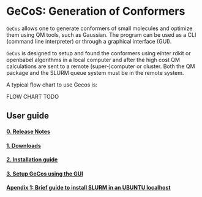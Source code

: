 GeCoS: Generation of Conformers
==============================================================

`GeCos` allows one to generate conformers of small molecules and optimize them using QM tools, such as Gaussian.
The program can be used as a CLI (command line interpreter) or through a graphical interface (GUI).

``GeCos`` is designed to setup and found the conformers using eihter rdkit or openbabel algorithms in a local computer and after the high cost QM calculations are sent to a remote (super-)computer or cluster. Both the QM package and the SLURM queue system must be in the remote system.

A typical flow chart to use Gecos is:

FLOW CHART TODO

## User guide

#### [0. Release Notes](docs/00-release_notes.md)

#### [1. Downloads](docs/01-downloads.md)

#### [2. Installation guide](docs/02-installation.md)

#### [3. Setup GeCos using the GUI](docs/03-setupgecosgui.md)

#### [Apendix 1: Brief guide to install SLURM in an UBUNTU localhost](docs/ap01-slurm.md)

